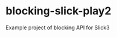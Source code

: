 blocking-slick-play2
=================================

Example project of blocking API for Slick3

